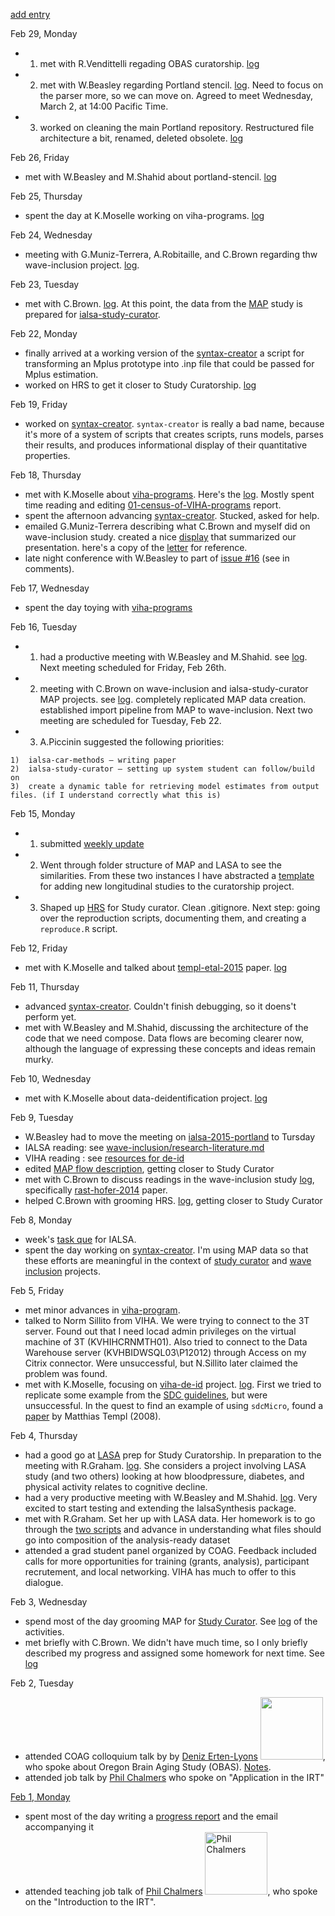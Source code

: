 [add entry](https://github.com/andkov/about/edit/master/2016/feb/README.md)

Feb 29, Monday
- 1. met with R.Vendittelli regading OBAS curatorship. [log](https://github.com/IALSA/OBAS/issues/2)  
- 2. met with W.Beasley regarding Portland stencil. [log](https://github.com/IALSA/ialsa-2015-portland-stencil/issues/28). Need to focus on the parser more, so we can move on. Agreed to meet Wednesday, March 2, at 14:00 Pacific Time.  
- 3. worked on cleaning the main Portland repository. Restructured file architecture a bit, renamed, deleted obsolete. [log](https://github.com/IALSA/IALSA-2015-Portland)

Feb 26, Friday
- met with W.Beasley and M.Shahid about portland-stencil. [log](https://github.com/IALSA/ialsa-2015-portland-stencil/issues/26)

Feb 25, Thursday
- spent the day at K.Moselle working on viha-programs. [log](https://github.com/IHACRU/viha-programs/issues/19)

Feb 24, Wednesday
- meeting with G.Muniz-Terrera, A.Robitaille, and C.Brown regarding thw wave-inclusion project. [log]().


Feb 23, Tuesday
- met with C.Brown. [log](https://github.com/IALSA/MAP/issues/17). At this point, the data from the [MAP](https://github.com/IALSA/MAP) study is prepared for [ialsa-study-curator](https://github.com/IALSA/ialsa-study-curator).   

Feb 22, Monday
- finally arrived at a working version of the [syntax-creator]() a script for transforming an Mplus prototype into .inp file that could be passed for Mplus estimation.    
- worked on HRS to get it closer to Study Curatorship. [log](https://github.com/IALSA/HRS/issues/4)   


Feb 19, Friday
- worked on [syntax-creator](https://github.com/IALSA/ialsa-2015-portland-stencil/issues/16). `syntax-creator` is really a bad name, because it's more of a system of scripts that creates scripts, runs models, parses their results, and produces informational display of their quantitative properties. 


Feb 18, Thursday
- met with K.Moselle about  [viha-programs](https://github.com/IHACRU/VIHA-programs). Here's the [log](https://github.com/IHACRU/viha-programs/issues/18). Mostly spent time reading and editing [01-census-of-VIHA-programs](https://github.com/IHACRU/viha-programs/tree/master/reports/01-census-of-VIHA-programs) report. 
- spent the afternoon advancing [syntax-creator](https://github.com/IALSA/ialsa-2015-portland-stencil/issues/16). Stucked, asked for help.  
- emailed G.Muniz-Terrera describing what C.Brown and myself did on wave-inclusion study. created a nice [display](https://github.com/IALSA/wave-inclusion/blob/master/reports/kb_fans_waves/grip_numbercomp/README.md) that summarized our presentation. here's a copy of the [letter](https://github.com/andkov/about/blob/master/2016/feb/2016-02-18-letter-to-graciela.md) for reference.
- late night conference with W.Beasley to part of  [issue #16](https://github.com/IALSA/ialsa-2015-portland-stencil/issues/16) (see in comments).  

Feb 17, Wednesday
- spent the day toying with [viha-programs](https://github.com/IHACRU/VIHA-programs)

Feb 16, Tuesday   
- 1. had a productive meeting with W.Beasley and M.Shahid. see [log](https://github.com/IALSA/ialsa-2015-portland-stencil/issues/21). Next meeting scheduled for Friday, Feb 26th.       
- 2. meeting with C.Brown on wave-inclusion and ialsa-study-curator MAP projects. see [log](https://github.com/IALSA/wave-inclusion/issues/12).  completely replicated MAP data creation. established import pipeline from MAP to wave-inclusion. Next two meeting are scheduled for Tuesday, Feb 22. 
- 3. A.Piccinin suggested the following priorities:   
```
1)	ialsa-car-methods – writing paper
2)	ialsa-study-curator – setting up system student can follow/build on
3)	create a dynamic table for retrieving model estimates from output files. (if I understand correctly what this is)
```


Feb 15, Monday
 - 1. submitted [weekly update](https://github.com/andkov/about/blob/master/2016/feb/2016-02-15-simple-report.md)  
 - 2. Went through folder structure of MAP and LASA to see the similarities. From these two instances I have abstracted a [template](https://github.com/IALSA/ialsa-study-curator/tree/new-study-template) for adding new longitudinal studies to the curatorship project.  
 - 3. Shaped up [HRS](https://github.com/IALSA/HRS) for Study curator. Clean .gitignore. Next step: going over the reproduction scripts, documenting them, and creating a `reproduce.R` script.

Feb 12, Friday
- met with K.Moselle and talked about [templ-etal-2015](http://www.jstatsoft.org/article/view/v067i04/v67i04.pdf) paper. [log](https://github.com/IHACRU/viha-de-id/issues/7)

Feb 11, Thursday
- advanced [syntax-creator](https://github.com/IALSA/ialsa-2015-portland-stencil/issues/16). Couldn't finish debugging, so it doens't perform yet. 
- met with W.Beasley and M.Shahid, discussing the architecture of the code that we need compose. Data flows are becoming clearer now, although the language of expressing these concepts and ideas remain murky. 

Feb 10, Wednesday
 - met with K.Moselle about data-deidentification project. [log](https://github.com/IHACRU/viha-de-id/issues/6)

Feb 9, Tuesday
* W.Beasley had to move the meeting on [ialsa-2015-portland]() to Tursday
* IALSA reading: see [wave-inclusion/research-literature.md](https://github.com/IALSA/wave-inclusion/blob/master/research-literature.md)  
* VIHA reading : see [resources for de-id](https://github.com/IHACRU/viha-de-id/issues/2)  
* edited [MAP flow description](https://github.com/IALSA/MAP/blob/master/flow-description.md), getting closer to Study Curator  
* met with C.Brown to discuss readings in the wave-inclusion study [log](https://github.com/IALSA/wave-inclusion/issues/11), specifically [rast-hofer-2014](https://github.com/IALSA/wave-inclusion/tree/master/literature/rast-hofer-2014) paper.  
* helped C.Brown with grooming HRS. [log](https://github.com/IALSA/HRS/issues/3), getting closer to Study Curator
  

Feb 8, Monday  
* week's [task que](https://github.com/andkov/about/blob/master/2016/feb/2016-02-15-progress-report.md) for IALSA.  
* spent the day working on [syntax-creator](https://github.com/IALSA/ialsa-2015-portland-stencil/issues/16). I'm using MAP data so that these efforts are meaningful in the context of [study curator](https://github.com/IALSA/ialsa-study-curator) and [wave inclusion](https://github.com/IALSA/wave-inclusion) projects.   

Feb 5, Friday
- met minor advances in [viha-program](https://github.com/IHACRU/viha-programs/tree/master/reports/04-how-old-relatesto-new).  
- talked to Norm Sillito from VIHA. We were trying to connect to the 3T server. Found out that I need locad admin privileges on the virtual machine of 3T (KVHIHCRNMTH01). Also tried to connect to the Data Warehouse server (KVHBIDWSQL03\P12012) through Access on my Citrix connector. Were unsuccessful, but N.Sillito later claimed the problem was found. 
- met with K.Moselle, focusing on  [viha-de-id](https://github.com/IHACRU/viha-de-id) project. [log](https://github.com/IHACRU/viha-de-id/issues/5). First we tried to replicate some example from the [SDC guidelines](https://cran.r-project.org/web/packages/sdcMicro/vignettes/sdc_guidelines.pdf), but were unsuccessful.  In the quest to find an example of using `sdcMicro`, found a [paper](http://www.tdp.cat/issues/tdp.a004a08.pdf) by Matthias Templ (2008).   

Feb 4, Thursday

- had a good go at [LASA](https://github.com/IALSA/LASA) prep for Study Curatorship. In preparation to the meeting with R.Graham. [log](https://github.com/IALSA/LASA/issues/5). She considers a project involving LASA study (and two others) looking at how bloodpressure, diabetes, and physical activity relates to cognitive decline.   
- had a very productive meeting with W.Beasley and M.Shahid. [log](https://github.com/IALSA/ialsa-2015-portland-stencil/issues/15). Very excited to start testing and extending the IalsaSynthesis package.
- met with R.Graham. Set her up with LASA data. Her homework is to go through the [two scripts](https://github.com/IALSA/LASA/tree/master/scripts/users/r-graham) and advance in understanding what files should go into composition of the analysis-ready dataset  
- attended a grad student panel organized by COAG. Feedback included calls for more opportunities for training  (grants, analysis), participant recrutement, and local networking. VIHA has much to offer to this dialogue. 

Feb 3, Wednesday  
- spend most of the day grooming MAP for [Study Curator](https://github.com/IALSA/ialsa-study-curator). See [log](https://github.com/IALSA/MAP/issues/16) of the activities.    
-  met briefly with C.Brown. We didn't have much time, so I only briefly described my progress and assigned some homework for next time. See [log](https://github.com/IALSA/MAP/issues/16)

Feb 2, Tuesday   
- attended COAG colloquium talk by by [Deniz Erten-Lyons](http://www.ohsu.edu/xd/research/centers-institutes/neurology/alzheimers/faculty-staff/erten-lyons.cfm) <img src="http://www.ohsu.edu/xd/research/centers-institutes/neurology/alzheimers/faculty-staff/images/Erten-Lyons-Headshot.jpg" width="100px">, who spoke about Oregon Brain Aging Study (OBAS). [Notes](https://github.com/andkov/about/blob/master/2016/feb/2016-02-02.md).  
- attended job talk by [Phil Chalmers](https://github.com/philchalmers) who spoke on "Application in the IRT"  

[Feb 1, Monday]()
- spent most of the day writing a [progress report](https://github.com/andkov/about/blob/master/2016/feb/2016-02-01-progress-report.md) and the email accompanying it
- attended teaching job talk of [Phil Chalmers](https://github.com/philchalmers) <img src="http://www.isryorku.ca/wp-content/uploads/bfi_thumb/Phil-Chalmers-mh7j5i1akqmhwb7zvbr0p4fpy042zleh6kcfu70bm8.png" alt="Phil Chalmers" width="100">, who spoke on the "Introduction to the IRT". 






